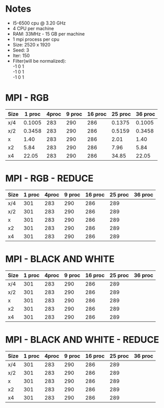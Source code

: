 # Notes
* I5-6500 cpu @ 3.20 GHz
* 4 CPU per machine
* RAM: 33MHz - 15 GB per machine
* 1 mpi process per cpu
* Size: 2520 x 1920
* Seed: 3
* Iter: 150
* Filter(will be normalized): <br />
-1 0 1 <br />
                              -1 0 1 <br />
                              -1 0 1 <br />
# MPI - RGB

| Size | 1 proc | 4proc | 9 proc | 16 proc | 25 proc | 36 proc | 
| ---- | --- | --- | --- | ---| --- | --- |
| x/4  | 0.1005 | 283 | 290 | 286 | 0.1375 | 0.1005| 
| x/2  | 0.3458 | 283 | 290 | 286 | 0.5159 |0.3458 |
| x  | 1.40 | 283 | 290 | 286 | 2.01 |1.40|
| x2 | 5.84 | 283 | 290 | 286 | 7.96 | 5.84|
| x4 | 22.05 | 283 | 290 | 286 | 34.85 |22.05 |


# MPI - RGB - REDUCE

| Size | 1 proc | 4proc | 9 proc | 16 proc | 25 proc | 36 proc | 
| ---- | --- | --- | --- | ---| --- | --- |
| x/4  | 301 | 283 | 290 | 286 | 289 | | 
| x/2  | 301 | 283 | 290 | 286 | 289 | |
| x  | 301 | 283 | 290 | 286 | 289 ||
| x2 | 301 | 283 | 290 | 286 | 289 | |
| x4 | 301 | 283 | 290 | 286 | 289 | |

# MPI - BLACK AND WHITE

| Size | 1 proc | 4proc | 9 proc | 16 proc | 25 proc | 36 proc | 
| ---- | --- | --- | --- | ---| --- | --- |
| x/4  | 301 | 283 | 290 | 286 | 289 | | 
| x/2  | 301 | 283 | 290 | 286 | 289 | |
| x  | 301 | 283 | 290 | 286 | 289 ||
| x2 | 301 | 283 | 290 | 286 | 289 | |
| x4 | 301 | 283 | 290 | 286 | 289 | |

# MPI - BLACK AND WHITE - REDUCE

| Size | 1 proc | 4proc | 9 proc | 16 proc | 25 proc | 36 proc | 
| ---- | --- | --- | --- | ---| --- | --- |
| x/4  | 301 | 283 | 290 | 286 | 289 | | 
| x/2  | 301 | 283 | 290 | 286 | 289 | |
| x  | 301 | 283 | 290 | 286 | 289 ||
| x2 | 301 | 283 | 290 | 286 | 289 | |
| x4 | 301 | 283 | 290 | 286 | 289 | |
